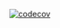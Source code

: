 [![codecov](https://codecov.io/gh/msalokangas/react-test-presentation/branch/master/graph/badge.svg?token=Y44PyOZAcr)](https://codecov.io/gh/msalokangas/react-test-presentation)
